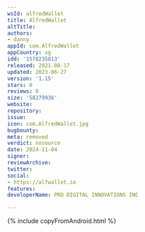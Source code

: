 ```yaml
---
wsId: alfredWallet
title: AlfredWallet
altTitle: 
authors:
- danny
appId: com.AlfredWallet
appCountry: sg
idd: '1578235813'
released: 2021-08-17
updated: 2023-06-27
version: '1.15'
stars: 0
reviews: 0
size: '58279936'
website: 
repository: 
issue: 
icon: com.AlfredWallet.jpg
bugbounty: 
meta: removed
verdict: nosource
date: 2024-11-04
signer: 
reviewArchive: 
twitter: 
social:
- https://alfwallet.io
features: 
developerName: PRO DIGITAL INNOVATIONS INC

---
```


{% include copyFromAndroid.html %}